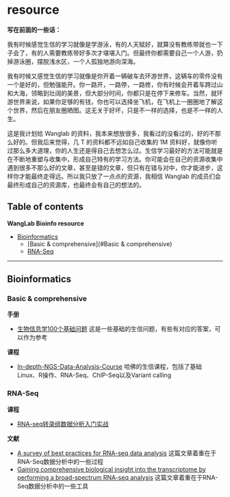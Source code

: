 # resource

**写在前面的一些话：**

我有时候感觉生信的学习就像是学游泳，有的人天赋好，就算没有教练带就也一下子会了，有的人需要教练带好多次才堪堪入门。但最终你都需要自己一个人游，扔掉游泳圈，摆脱浅水区，一个人孤独地游向深海。

我有时候又感觉生信的学习就像是你开着一辆破车去环游世界，这辆车的零件没有一个是好的，但勉强能开。你一路开，一路停，一路修，你有时候会开着车跨过山和大海，领略到壮阔的美景，但大部分时间，你都只是在停下来修车。当然，就环游世界来说，如果你足够的有钱，你也可以选择坐飞机，在飞机上一圈圈地了解这个世界，然后在朋友圈晒图。这无关于好坏，只是不一样的选择，也是不一样的人生。

这是我计划给 Wanglab 的资料，我本来想放很多，我看过的没看过的，好的不那么好的。但我后来觉得，几 T 的资料都不远如自己收集的 1M 资料好，就像你听过那么多大道理，你的人生还是得自己去想怎么过。生信学习最好的方法可能就是在不断地重塑与收集中，形成自己特有的学习方法。你可能会在自己的资源收集中遇到很多不那么好的文章，甚至是错的文章，但只有在错与对中，你才能进步，这样你才能最终走得远。所以我只放了一点点的资源，我相信 Wanglab 的成员们会最终形成自己的资源库，也最终会有自己的想法的。



## Table of contents

**WangLab Bioinfo resource**

- [Bioinformatics](#Bioinformatics)
  - [Basic & comprehensive](#Basic & comprehensive)
  - [RNA-Seq](#RNA-Seq)



----





## Bioinformatics

### Basic & comprehensive

**手册**

- [生物信息学100个基础问题](https://zhuanlan.zhihu.com/p/36279463) 这是一些基础的生信问题，有些有对应的答案，可以作为参考



**课程**

- [In-depth-NGS-Data-Analysis-Course](https://github.com/hbctraining/In-depth-NGS-Data-Analysis-Course)   哈佛的生信课程，包括了基础Linux、R操作、RNA-Seq、ChIP-Seq以及Variant calling



### RNA-Seq

**课程**

- [RNA-seq转录组数据分析入门实战](https://www.bilibili.com/video/BV1KJ411p7WN?from=search&seid=12453107799122309477)

**文献**

- [A survey of best practices for RNA-seq data analysis](https://genomebiology.biomedcentral.com/articles/10.1186/s13059-016-0881-8) 这篇文章着重在于RNA-Seq数据分析中的一些过程
- [Gaining comprehensive biological insight into the transcriptome by performing a broad-spectrum RNA-seq analysis](https://www.nature.com/articles/s41467-017-00050-4) 这篇文章着重在于RNA-Seq数据分析中的一些工具